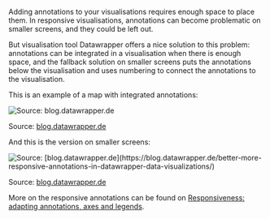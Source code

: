 Adding annotations to your visualisations requires enough space to place them. In responsive visualisations, annotations can become problematic on smaller screens, and they could be left out.

But visualisation tool Datawrapper offers a nice solution to this problem: annotations can be integrated in a visualisation when there is enough space, and the fallback solution on smaller screens puts the annotations below the visualisation and uses numbering to connect the annotations to the visualisation.

This is an example of a map with integrated annotations:

![Source: [blog.datawrapper.de](https://blog.datawrapper.de/better-more-responsive-annotations-in-datawrapper-data-visualizations/)](Text%20annotations%204d77570c409249378ca558ae45eb0d67/datawrapper-annotations-big.png)

Source: [blog.datawrapper.de](https://blog.datawrapper.de/better-more-responsive-annotations-in-datawrapper-data-visualizations/)

And this is the version on smaller screens:

<p class='center'>
<img src='Text%20annotations%204d77570c409249378ca558ae45eb0d67/datawrapper_annotations-small.png' alt='Source: [blog.datawrapper.de](https://blog.datawrapper.de/better-more-responsive-annotations-in-datawrapper-data-visualizations/)' class='max-400' />
</p>

Source: [blog.datawrapper.de](https://blog.datawrapper.de/better-more-responsive-annotations-in-datawrapper-data-visualizations/)

More on the responsive annotations can be found on <span class='internal-link'>[Responsiveness: adapting annotations, axes and legends](responsiveness-adapting-annotations-axes-and-legends)</span>.